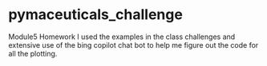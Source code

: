# pymaceuticals_challenge
Module5 Homework
I used the examples in the class challenges and extensive use of the bing copilot chat bot to help me figure out the code for all the plotting.
